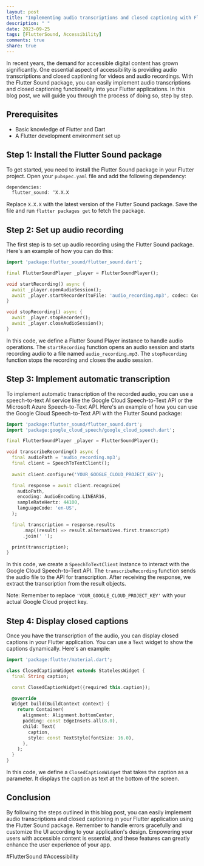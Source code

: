 ```yaml
---
layout: post
title: "Implementing audio transcriptions and closed captioning with Flutter Sound"
description: " "
date: 2023-09-25
tags: [FlutterSound, Accessibility]
comments: true
share: true
---
```


In recent years, the demand for accessible digital content has grown significantly. One essential aspect of accessibility is providing audio transcriptions and closed captioning for videos and audio recordings. With the Flutter Sound package, you can easily implement audio transcriptions and closed captioning functionality into your Flutter applications. In this blog post, we will guide you through the process of doing so, step by step.

## Prerequisites
- Basic knowledge of Flutter and Dart
- A Flutter development environment set up

## Step 1: Install the Flutter Sound package
To get started, you need to install the Flutter Sound package in your Flutter project. Open your `pubspec.yaml` file and add the following dependency:

```dart
dependencies:
  flutter_sound: ^X.X.X
```

Replace `X.X.X` with the latest version of the Flutter Sound package. Save the file and run `flutter packages get` to fetch the package.

## Step 2: Set up audio recording
The first step is to set up audio recording using the Flutter Sound package. Here's an example of how you can do this:

```dart
import 'package:flutter_sound/flutter_sound.dart';

final FlutterSoundPlayer _player = FlutterSoundPlayer();

void startRecording() async {
  await _player.openAudioSession();
  await _player.startRecorder(toFile: 'audio_recording.mp3', codec: Codec.mp3);
}

void stopRecording() async {
  await _player.stopRecorder();
  await _player.closeAudioSession();
}
```

In this code, we define a Flutter Sound Player instance to handle audio operations. The `startRecording` function opens an audio session and starts recording audio to a file named `audio_recording.mp3`. The `stopRecording` function stops the recording and closes the audio session.

## Step 3: Implement automatic transcription
To implement automatic transcription of the recorded audio, you can use a speech-to-text AI service like the Google Cloud Speech-to-Text API or the Microsoft Azure Speech-to-Text API. Here's an example of how you can use the Google Cloud Speech-to-Text API with the Flutter Sound package:

```dart
import 'package:flutter_sound/flutter_sound.dart';
import 'package:google_cloud_speech/google_cloud_speech.dart';

final FlutterSoundPlayer _player = FlutterSoundPlayer();

void transcribeRecording() async {
  final audioPath = 'audio_recording.mp3';
  final client = SpeechToTextClient();
  
  await client.configure('YOUR_GOOGLE_CLOUD_PROJECT_KEY');

  final response = await client.recognize(
    audioPath,
    encoding: AudioEncoding.LINEAR16,
    sampleRateHertz: 44100,
    languageCode: 'en-US',
  );

  final transcription = response.results
      .map((result) => result.alternatives.first.transcript)
      .join(' ');

  print(transcription);
}
```

In this code, we create a `SpeechToTextClient` instance to interact with the Google Cloud Speech-to-Text API. The `transcribeRecording` function sends the audio file to the API for transcription. After receiving the response, we extract the transcription from the result objects.

Note: Remember to replace `'YOUR_GOOGLE_CLOUD_PROJECT_KEY'` with your actual Google Cloud project key.

## Step 4: Display closed captions
Once you have the transcription of the audio, you can display closed captions in your Flutter application. You can use a `Text` widget to show the captions dynamically. Here's an example:

```dart
import 'package:flutter/material.dart';

class ClosedCaptionWidget extends StatelessWidget {
  final String caption;

  const ClosedCaptionWidget({required this.caption});

  @override
  Widget build(BuildContext context) {
    return Container(
      alignment: Alignment.bottomCenter,
      padding: const EdgeInsets.all(8.0),
      child: Text(
        caption,
        style: const TextStyle(fontSize: 16.0),
      ),
    );
  }
}
```

In this code, we define a `ClosedCaptionWidget` that takes the caption as a parameter. It displays the caption as text at the bottom of the screen.

## Conclusion
By following the steps outlined in this blog post, you can easily implement audio transcriptions and closed captioning in your Flutter application using the Flutter Sound package. Remember to handle errors gracefully and customize the UI according to your application's design. Empowering your users with accessible content is essential, and these features can greatly enhance the user experience of your app.

#FlutterSound #Accessibility